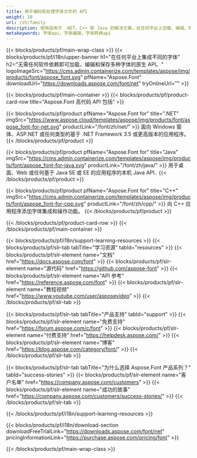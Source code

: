 ```yaml
---
title: 用于编码和处理字体文件的 API
weight: 10
url: /zh/family
description: 使用适用于 .NET、C++ 和 Java 的解决方案，在任何平台上加载、编辑、转换和保存不同的字体格式，无需任何其他软件依赖
metakeywords: 字体api，字体编辑，字体转换api
---
```


{{< blocks/products/pf/main-wrap-class >}}
{{< blocks/products/pf/i18n/upper-banner h1="在任何平台上集成不同的字体" h2="无需任何软件依赖即可加载、编辑和保存多种字体的原生 API。" logoImageSrc="https://cms.admin.containerize.com/templates/aspose/img/products/font/aspose_font.svg" pfName="Aspose.Font" downloadUrl="https://downloads.aspose.com/font/net" tryOnlineUrl="" >}}

{{< blocks/products/pf/main-container >}}
{{< blocks/products/pf/product-card-row title="Aspose.Font 高代码 API 包括" >}}

{{< blocks/products/pf/product pfName="Aspose.Font for" title=".NET" imgSrc="https://www.aspose.cloud/templates/aspose/img/products/font/aspose_font-for-net.svg" productLink="/font/zh/net/" >}}
面向 Windows 窗体、ASP.NET 或任何类型的基于 .NET Framework 3.5 或更高版本的应用程序。
{{< /blocks/products/pf/product >}}

{{< blocks/products/pf/product pfName="Aspose.Font for" title="Java" imgSrc="https://cms.admin.containerize.com/templates/aspose/img/products/font/aspose_font-for-java.svg" productLink="/font/zh/java/" >}}
用于桌面、Web 或任何基于 Java SE 或 EE 的应用程序的本机 Java API..
{{< /blocks/products/pf/product >}}

{{< blocks/products/pf/product pfName="Aspose.Font for" title="C++" imgSrc="https://cms.admin.containerize.com/templates/aspose/img/products/font/aspose_font-for-cpp.svg" productLink="/font/zh/cpp/" >}}
向 C++ 应用程序添加字体集成和操作功能。
{{< /blocks/products/pf/product >}}

{{< /blocks/products/pf/product-card-row >}}
{{< /blocks/products/pf/main-container >}}

{{< blocks/products/pf/i18n/support-learning-resources >}}
{{< blocks/products/pf/slr-tab tabTitle="学习资源" tabId="resources" >}}
{{< blocks/products/pf/slr-element name="文档" href="https://docs.aspose.com/font" >}}
{{< blocks/products/pf/slr-element name="源代码" href="https://github.com/aspose-font" >}}
{{< blocks/products/pf/slr-element name="API 参考" href="https://reference.aspose.com/font" >}}
{{< blocks/products/pf/slr-element name="教程视频" href="https://www.youtube.com/user/asposevideo" >}}
{{< /blocks/products/pf/slr-tab >}}

{{< blocks/products/pf/slr-tab tabTitle="产品支持" tabId="support" >}}
{{< blocks/products/pf/slr-element name="免费支持" href="https://forum.aspose.com/c/font" >}}
{{< blocks/products/pf/slr-element name="付费支持" href="https://helpdesk.aspose.com/" >}}
{{< blocks/products/pf/slr-element name="博客" href="https://blog.aspose.com/category/font/" >}}
{{< /blocks/products/pf/slr-tab >}}

{{< blocks/products/pf/slr-tab tabTitle="为什么选择 Aspose.Font 产品系列？" tabId="success-stories" >}}
{{< blocks/products/pf/slr-element name="客户名单" href="https://company.aspose.com/customers" >}}
{{< blocks/products/pf/slr-element name="成功的故事" href="https://company.aspose.com/customers/success-stories/" >}}
{{< /blocks/products/pf/slr-tab >}}

{{< /blocks/products/pf/i18n/support-learning-resources >}}

{{< blocks/products/pf/i18n/download-section downloadFreeTrialLink="https://downloads.aspose.com/font/net" pricingInformationLink="https://purchase.aspose.com/pricing/font" >}}

{{< /blocks/products/pf/main-wrap-class >}}